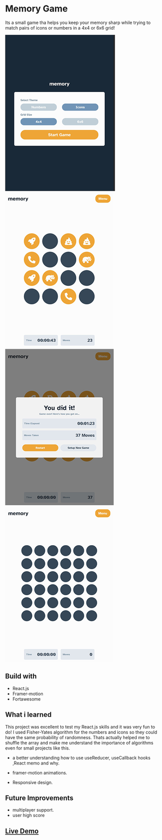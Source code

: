 # Memory Game

Its a small game tha helps you keep your memory sharp while trying to match pairs of icons or numbers in a 4x4 or 6x6 grid!

![alt text](./src/assets/memory-imgs/img_01.JPG)
![alt text](./src/assets/memory-imgs/img_04.JPG)
![alt text](./src/assets/memory-imgs/img_05.JPG)
![alt text](./src/assets/memory-imgs/img_06.JPG)

## Build with

- React.js
- Framer-motion
- Fortawesome

## What i learned

This project was excellent to test my React.js skills and it was very fun to do!
I used Fisher-Yates algorithm for the numbers and icons so they could have the same probability of randomness.
Thats actually helped me to shuffle the array and make me understand the importance of algorithms even for small projects like this.

- a better understanding how to use useReducer, useCallback hooks ,React memo and why.

- framer-motion animations.

- Responsive design.

## Future Improvements

- multiplayer support.
- user high score

## [Live Demo](https://antonis-maras-memory.netlify.app/)
